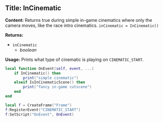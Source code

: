 ## Title: InCinematic

**Content:**
Returns true during simple in-game cinematics where only the camera moves, like the race intro cinematics.
`inCinematic = InCinematic()`

**Returns:**
- `inCinematic`
  - *boolean*

**Usage:**
Prints what type of cinematic is playing on `CINEMATIC_START`.
```lua
local function OnEvent(self, event, ...)
    if InCinematic() then
        print("simple cinematic")
    elseif IsInCinematicScene() then
        print("fancy in-game cutscene")
    end
end

local f = CreateFrame("Frame")
f:RegisterEvent("CINEMATIC_START")
f:SetScript("OnEvent", OnEvent)
```